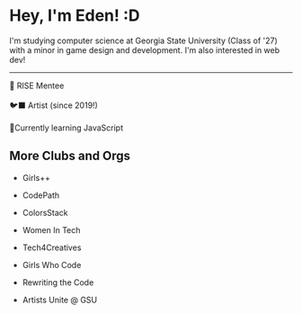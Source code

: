 # Hey, I'm Eden! :D

I'm studying computer science at Georgia State University (Class of '27) with a minor in game design and development. I'm also interested in web dev!
<!--

- 🔭 I’m currently working on ...
- 🌱 I’m currently learning ...
- 💬 Ask me about ...
-  Pronouns: ...
- ⚡ Fun fact: ...
-->
---------------------------------
🌟 RISE Mentee
<br><br>
🐦‍⬛ Artist (since 2019!)
<br><br>
📎Currently learning JavaScript

<!-- • RISE🌿  Mentee -->

## More Clubs and Orgs
- Girls++

- CodePath

- ColorsStack

- Women In Tech

- Tech4Creatives

- Girls Who Code

- Rewriting the Code

- Artists Unite @ GSU


